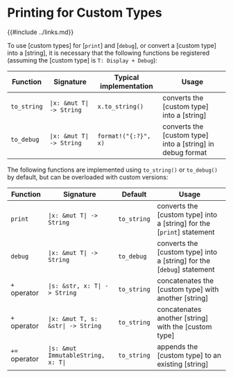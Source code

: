 Printing for Custom Types
=========================

{{#include ../links.md}}

To use [custom types] for [`print`] and [`debug`], or convert a [custom type] into a [string],
it is necessary that the following functions be registered (assuming the [custom type]
is `T: Display + Debug`):

| Function    | Signature                            | Typical implementation | Usage                                                      |
| ----------- | ------------------------------------ | ---------------------- | ---------------------------------------------------------- |
| `to_string` | <code>\|x: &mut T\| -> String</code> | `x.to_string()`        | converts the [custom type] into a [string]                 |
| `to_debug`  | <code>\|x: &mut T\| -> String</code> | `format!("{:?}", x)`   | converts the [custom type] into a [string] in debug format |


The following functions are implemented using `to_string()` or `to_debug()` by default, but can be
overloaded with custom versions:

| Function      | Signature                                      | Default     | Usage                                                                  |
| ------------- | ---------------------------------------------- | ----------- | ---------------------------------------------------------------------- |
| `print`       | <code>\|x: &mut T\| -> String</code>           | `to_string` | converts the [custom type] into a [string] for the [`print`] statement |
| `debug`       | <code>\|x: &mut T\| -> String</code>           | `to_debug`  | converts the [custom type] into a [string] for the [`debug`] statement |
| `+` operator  | <code>\|s: &str, x: T\| -> String</code>       | `to_string` | concatenates the [custom type] with another [string]                   |
| `+` operator  | <code>\|x: &mut T, s: &str\| -> String</code>  | `to_string` | concatenates another [string] with the [custom type]                   |
| `+=` operator | <code>\|s: &mut ImmutableString, x: T\|</code> | `to_string` | appends the [custom type] to an existing [string]                      |
